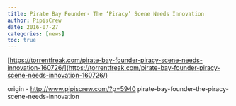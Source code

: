 ```yaml
---
title: Pirate Bay Founder- The ‘Piracy’ Scene Needs Innovation
author: PipisCrew
date: 2016-07-27
categories: [news]
toc: true
---
```


[https://torrentfreak.com/pirate-bay-founder-piracy-scene-needs-innovation-160726/](https://torrentfreak.com/pirate-bay-founder-piracy-scene-needs-innovation-160726/)

origin - http://www.pipiscrew.com/?p=5940 pirate-bay-founder-the-piracy-scene-needs-innovation